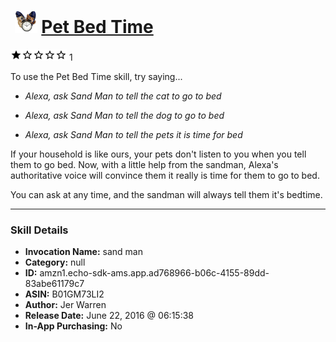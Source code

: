 # &nbsp;<img src="skill_icon" alt="Pet Bed Time icon" width="36"> [Pet Bed Time](http://alexa.amazon.com/#skills/amzn1.echo-sdk-ams.app.ad768966-b06c-4155-89dd-83abe61179c7)
![1 stars](../../images/ic_star_black_18dp_1x.png)![1 stars](../../images/ic_star_border_black_18dp_1x.png)![1 stars](../../images/ic_star_border_black_18dp_1x.png)![1 stars](../../images/ic_star_border_black_18dp_1x.png)![1 stars](../../images/ic_star_border_black_18dp_1x.png) 1

To use the Pet Bed Time skill, try saying...

* *Alexa, ask Sand Man to tell the cat to go to bed*

* *Alexa, ask Sand Man to tell the dog to go to bed*

* *Alexa, ask Sand Man to tell the pets it is time for bed*

If your household is like ours, your pets don't listen to you when you tell them to go bed.  Now, with a little help from the sandman, Alexa's authoritative voice will convince them it really is time for them to go to bed.

You can ask at any time, and the sandman will always tell them it's bedtime.

***

### Skill Details

* **Invocation Name:** sand man
* **Category:** null
* **ID:** amzn1.echo-sdk-ams.app.ad768966-b06c-4155-89dd-83abe61179c7
* **ASIN:** B01GM73LI2
* **Author:** Jer Warren
* **Release Date:** June 22, 2016 @ 06:15:38
* **In-App Purchasing:** No
